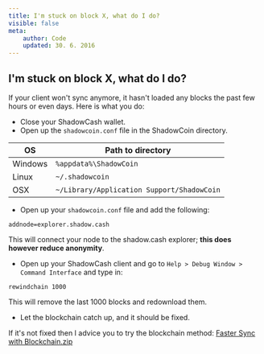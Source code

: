 ```yaml
---
title: I'm stuck on block X, what do I do?
visible: false
meta:
    author: Code
    updated: 30. 6. 2016
---
```


## I'm stuck on block X, what do I do?

If your client won't sync anymore, it hasn't loaded any blocks the past few hours or even days. Here is what you do:

* Close your ShadowCash wallet.
* Open up the ```shadowcoin.conf``` file in the ShadowCoin directory.

| OS | Path to directory |
| ------ | ------ |
| Windows | ```%appdata%\ShadowCoin``` |
| Linux | ```~/.shadowcoin``` |
| OSX | ```~/Library/Application Support/ShadowCoin``` |

* Open up your ```shadowcoin.conf``` file and add the following:

```
addnode=explorer.shadow.cash
```

This will connect your node to the shadow.cash explorer; **this does however reduce anonymity**.

* Open up your ShadowCash client and go to ```Help > Debug Window > Command Interface``` and type in:

```
rewindchain 1000
```

This will remove the last 1000 blocks and redownload them.

* Let the blockchain catch up, and it should be fixed.

<div class="message">If it's not fixed then I advice you to try the blockchain method: <a href="fast-sync-blockchain">Faster Sync with Blockchain.zip</a></div>